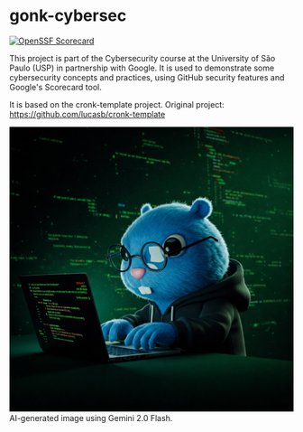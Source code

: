 # gonk-cybersec

[![OpenSSF Scorecard](https://api.scorecard.dev/projects/github.com/mbampi/gonk-cybersec/badge)](https://scorecard.dev/viewer/?uri=github.com/mbampi/gonk-cybersec)

This project is part of the Cybersecurity course at the University of São Paulo (USP) in partnership with Google. It is used to demonstrate some cybersecurity concepts and practices, using GitHub security features and Google's Scorecard tool.

It is based on the cronk-template project.
Original project: https://github.com/lucasb/cronk-template

![Gopher Hacker Gonk](./img/gopher-hacker-gonk.jpg)
AI-generated image using Gemini 2.0 Flash.